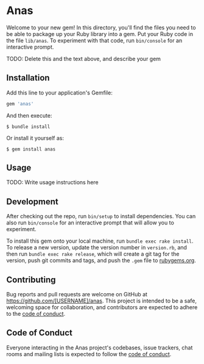 # Anas

Welcome to your new gem! In this directory, you'll find the files you need to be able to package up your Ruby library into a gem. Put your Ruby code in the file `lib/anas`. To experiment with that code, run `bin/console` for an interactive prompt.

TODO: Delete this and the text above, and describe your gem

## Installation

Add this line to your application's Gemfile:

```ruby
gem 'anas'
```

And then execute:

    $ bundle install

Or install it yourself as:

    $ gem install anas

## Usage

TODO: Write usage instructions here

## Development

After checking out the repo, run `bin/setup` to install dependencies. You can also run `bin/console` for an interactive prompt that will allow you to experiment.

To install this gem onto your local machine, run `bundle exec rake install`. To release a new version, update the version number in `version.rb`, and then run `bundle exec rake release`, which will create a git tag for the version, push git commits and tags, and push the `.gem` file to [rubygems.org](https://rubygems.org).

## Contributing

Bug reports and pull requests are welcome on GitHub at https://github.com/[USERNAME]/anas. This project is intended to be a safe, welcoming space for collaboration, and contributors are expected to adhere to the [code of conduct](https://github.com/[USERNAME]/anas/blob/master/CODE_OF_CONDUCT.md).


## Code of Conduct

Everyone interacting in the Anas project's codebases, issue trackers, chat rooms and mailing lists is expected to follow the [code of conduct](https://github.com/[USERNAME]/anas/blob/master/CODE_OF_CONDUCT.md).
